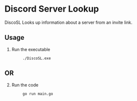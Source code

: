 # Discord Server Lookup

DiscoSL Looks up information about a server from an invite link.

## Usage

1. Run the executable

            ./DiscoSL.exe

## OR

2. Run the code

            go run main.go
